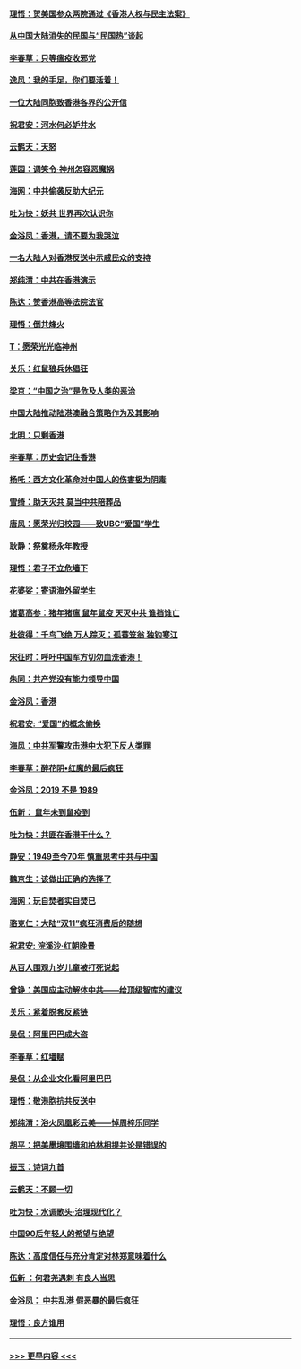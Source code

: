 #### [理悟：贺美国参众两院通过《香港人权与民主法案》](../pages/nsc993/n11678104.md?t=11251344) 
#### [从中国大陆消失的民国与“民国热”谈起](../pages/nsc993/n11678075.md?t=11251344) 
#### [李春草：只等瘟疫收邪党](../pages/nsc993/n11677308.md?t=11251344) 
#### [逸风：我的手足，你们要活着！](../pages/nsc993/n11676352.md?t=11251344) 
#### [一位大陆同胞致香港各界的公开信](../pages/nsc993/n11675761.md?t=11251344) 
#### [祝君安：河水何必妒井水](../pages/nsc993/n11675746.md?t=11251344) 
#### [云鹤天：天怒](../pages/nsc993/n11675718.md?t=11251344) 
#### [莲园：调笑令‧神州怎容恶魔祸](../pages/nsc993/n11675648.md?t=11251344) 
#### [海网：中共偷袭反助大纪元](../pages/nsc993/n11673515.md?t=11251344) 
#### [吐为快：妖共 世界再次认识你](../pages/nsc993/n11673506.md?t=11251344) 
#### [金浴凤：香港，请不要为我哭泣](../pages/nsc993/n11673248.md?t=11251344) 
#### [一名大陆人对香港反送中示威民众的支持](../pages/nsc993/n11672615.md?t=11251344) 
#### [郑纯清：中共在香港演示](../pages/nsc993/n11670539.md?t=11251344) 
#### [陈达：赞香港高等法院法官](../pages/nsc993/n11669542.md?t=11251344) 
#### [理悟：倒共烽火](../pages/nsc993/n11668844.md?t=11251344) 
#### [T：愿荣光光临神州](../pages/nsc993/n11668421.md?t=11251344) 
#### [关乐：红鼠狼兵休猖狂](../pages/nsc993/n11668378.md?t=11251344) 
#### [梁京：“中国之治”是危及人类的恶治](../pages/nsc993/n11668328.md?t=11251344) 
#### [中国大陆推动陆港澳融合策略作为及其影响](../pages/nsc993/n11668157.md?t=11251344) 
#### [北明：只剩香港](../pages/nsc993/n11668002.md?t=11251344) 
#### [李春草：历史会记住香港](../pages/nsc993/n11667927.md?t=11251344) 
#### [杨吒：西方文化革命对中国人的伤害极为阴毒](../pages/nsc993/n11664521.md?t=11251344) 
#### [雪绮：助天灭共 莫当中共陪葬品](../pages/nsc993/n11662650.md?t=11251344) 
#### [唐风：愿荣光归校园——致UBC“爱国”学生](../pages/nsc993/n11662194.md?t=11251344) 
#### [耿静：祭奠杨永年教授](../pages/nsc993/n11662514.md?t=11251344) 
#### [理悟：君子不立危墙下](../pages/nsc993/n11662172.md?t=11251344) 
#### [花婆娑：寄语海外留学生](../pages/nsc993/n11662121.md?t=11251344) 
#### [诸葛高参：猪年猪瘟 鼠年鼠疫 天灭中共 谁挡谁亡](../pages/nsc993/n11661980.md?t=11251344) 
#### [杜彼得：千鸟飞绝 万人踪灭；孤蓑笠翁 独钓寒江](../pages/nsc993/n11661170.md?t=11251344) 
#### [宋征时：呼吁中国军方切勿血洗香港！](../pages/nsc993/n11415318.md?t=11251344) 
#### [朱同：共产党没有能力领导中国](../pages/nsc993/n11660421.md?t=11251344) 
#### [金浴凤：香港](../pages/nsc993/n11660419.md?t=11251344) 
#### [祝君安: “爱国”的概念偷换](../pages/nsc993/n11659706.md?t=11251344) 
#### [海风：中共军警攻击港中大犯下反人类罪](../pages/nsc993/n11659632.md?t=11251344) 
#### [李春草：醉花阴•红魔的最后疯狂](../pages/nsc993/n11659287.md?t=11251344) 
#### [金浴凤：2019 不是 1989](../pages/nsc993/n11657663.md?t=11251344) 
#### [伍新： 鼠年未到鼠疫到](../pages/nsc993/n11655098.md?t=11251344) 
#### [吐为快：共匪在香港干什么？](../pages/nsc993/n11654891.md?t=11251344) 
#### [静安：1949至今70年 慎重思考中共与中国](../pages/nsc993/n11651244.md?t=11251344) 
#### [魏京生：该做出正确的选择了](../pages/nsc993/n11653084.md?t=11251344) 
#### [海网：玩自焚者实自焚已](../pages/nsc993/n11652423.md?t=11251344) 
#### [骆克仁：大陆“双11”疯狂消费后的随想](../pages/nsc993/n11652305.md?t=11251344) 
#### [祝君安: 浣溪沙·红朝晚景](../pages/nsc993/n11652258.md?t=11251344) 
#### [从百人围观九岁儿童被打死说起](../pages/nsc993/n11651030.md?t=11251344) 
#### [曾铮：美国应主动解体中共——给顶级智库的建议](../pages/nsc993/n11649888.md?t=11251344) 
#### [关乐：紧着脱套反紧链](../pages/nsc993/n11649069.md?t=11251344) 
#### [吴侃：阿里巴巴成大盗](../pages/nsc993/n11645523.md?t=11251344) 
#### [李春草：红墙赋](../pages/nsc993/n11646389.md?t=11251344) 
#### [吴侃：从企业文化看阿里巴巴](../pages/nsc993/n11645476.md?t=11251344) 
#### [理悟：敬港胞抗共反送中](../pages/nsc993/n11645466.md?t=11251344) 
#### [郑纯清：浴火凤凰彩云美——悼周梓乐同学](../pages/nsc993/n11645155.md?t=11251344) 
#### [胡平：把美墨境围墙和柏林相提并论是错误的](../pages/nsc993/n11645134.md?t=11251344) 
#### [振玉：诗词九首](../pages/nsc993/n11644081.md?t=11251344) 
#### [云鹤天：不顾一切](../pages/nsc993/n11643508.md?t=11251344) 
#### [吐为快：水调歌头·治理现代化？](../pages/nsc993/n11643485.md?t=11251344) 
#### [中国90后年轻人的希望与绝望](../pages/nsc993/n11642317.md?t=11251344) 
#### [陈达：高度信任与充分肯定对林郑意味着什么](../pages/nsc993/n11641441.md?t=11251344) 
#### [伍新 ：何君尧遇刺 有良人当思](../pages/nsc993/n11641503.md?t=11251344) 
#### [金浴凤： 中共乱港  假恶暴的最后疯狂](../pages/nsc993/n11641495.md?t=11251344) 
#### [理悟：良方谁用](../pages/nsc993/n11641463.md?t=11251344) 

----
#### [ >>> 更早内容 <<< ](../indexes/nsc993-earlier.md)
